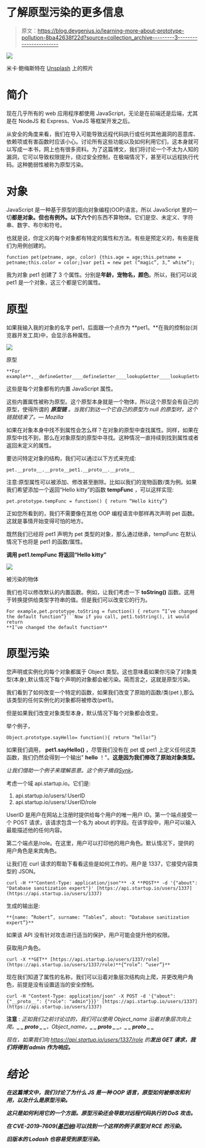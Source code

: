 # 了解原型污染的更多信息

> 原文：<https://blog.devgenius.io/learning-more-about-prototype-pollution-8ba42638f22d?source=collection_archive---------3----------------------->

![](img/96c507105c916856dd6eef92ce367a3d.png)

米卡·鲍梅斯特在 [Unsplash](https://unsplash.com?utm_source=medium&utm_medium=referral) 上的照片

# **简介**

现在几乎所有的 web 应用程序都使用 JavaScript，无论是在前端还是后端，尤其是在 NodeJS 和 Express、VueJS 等框架开发之后。

从安全的角度来看，我们在导入可能导致远程代码执行或任何其他漏洞的恶意库、依赖项或有害函数时应该小心。讨论所有这些功能以及如何利用它们，这本身就可以写成一本书，网上也有很多资料。为了这篇博文，我们将讨论一个不太为人知的漏洞，它可以导致权限提升，绕过安全控制，在极端情况下，甚至可以远程执行代码。这种脆弱性被称为原型污染。

# **对象**

JavaScript 是一种基于原型的面向对象编程(OOP)语言。所以 JavaScript 里的一切**都是对象。**但也有例外。以下**六个**的东西不算物体。它们是空、未定义、字符串、数字、布尔和符号。

也就是说，你定义的每个对象都有特定的属性和方法。有些是预定义的，有些是我们为用例创建的。

```
function pet(petname, age, color) {this.age = age;this.petname = petname;this.color = color;}var pet1 = new pet (“magic”, 3,” white”);
```

我为对象 pet1 创建了 3 个属性。分别是**年龄，宠物名，颜色**。所以，我们可以说 pet1 是一个对象，这三个都是它的属性。

# **原型**

如果我输入我的对象的名字 pet1，后面跟一个点作为 **pet1。**在我的控制台(浏览器开发工具)中，会显示各种属性。

![](img/b3450396d0672f7caa7392af9cc36768.png)

原型

```
**For example**,__defineGetter____defineSetter____lookupGetter____lookupSetter____proto__
```

这些是每个对象都有的内置 JavaScript 属性。

这些内置属性被称为原型。这个原型本身就是一个物体，所以这个原型会有自己的原型，使得所谓的 ***原型链*** *。当我们到达一个它自己的原型为 null 的原型时，这个链就结束了。— Mozilla*

如果在对象本身中找不到属性会怎么样？在对象的原型中查找属性。同样，如果在原型中找不到，那么在对象原型的原型中寻找。这种情况一直持续到找到属性或者返回未定义的属性。

要访问特定对象的结构，我们可以通过以下方式来完成:

```
pet.__proto__.__proto__pet1.__proto__.__proto__
```

注意:原型属性可以被添加、修改甚至删除。比如以我们的宠物函数/类为例。如果我们希望添加一个返回“Hello kitty”的函数 **tempFunc** ，可以这样实现:

```
pet.prototype.tempFunc = function() { return “Hello kitty”}
```

正如您所看到的，我们不需要像在其他 OOP 编程语言中那样再次声明 pet 函数。这就是事情开始变得可怕的地方。

既然我们已经将 pet1 声明为 pet 类型的对象，那么通过继承，tempFunc 在默认情况下也将是 pet1 的函数/属性。

**调用 pet1.tempFunc 将返回“Hello kitty”**

![](img/d64c9111a990071afd362ac5323d48a6.png)

被污染的物体

我们也可以修改默认的内置函数。例如，让我们考虑一下 **toString()** 函数。这用于转换提供给类型字符串的值。但是我们可以改变它的行为。

```
For example,pet.prototype.toString = function() { return “I’ve changed the default function”}```Now if you call, pet1.toString(), it would return 
**I’ve changed the default function**
```

# **原型污染**

您声明或实例化的每个对象都属于 Object 类型。这也意味着如果你污染了对象类型(本身),默认情况下每个声明的对象都会被污染。简而言之，这就是原型污染。

我们看到了如何改变一个特定的函数，如果我们改变了原始的函数/类(pet ),那么该类型的任何实例化的对象都将被修改(pet1)。

但是如果我们改变对象类型本身，默认情况下每个对象都会改变。

举个例子，

```
Object.prototype.sayHello= function(){ return “hello!”} 
```

如果我们调用， **pet1.sayHello()** ，尽管我们没有在 pet 或 pet1 上定义任何这类函数，我们仍然会得到一个输出" **hello** ！"。**这是因为我们修改了原始对象类型。**

*让我们借助一个例子来理解恶意。这个例子摘自*[*Synk*](https://snyk.io/)*。*

考虑一个域 api.startup.io。它们是:

1.  api.startup.io/users/:UserID
2.  api.startup.io/users/:UserID/role

UserID 是用户在网站上注册时提供给每个用户的唯一用户 ID。第一个端点接受一个 POST 请求，该请求包含一个名为 about 的字段。在该字段中，用户可以输入最能描述他的任何内容。

第二个端点是/role。在这里，用户可以打印他的用户角色。默认情况下，提供的用户角色是来宾角色。

让我们在 curl 请求的帮助下看看这些是如何工作的。用户是 1337，它接受内容类型的 JSON。

```
curl -H **"Content-Type: application/json"** -X **POST** -d '{"about": "Database sanitization expert"}' [https://api.startup.io/users/1337](https://api.startup.io/users/1337)
```

生成的输出是:

```
**{name: “Robert”, surname: “Tables”, about: “Database sanitization expert”}**
```

如果该 API 没有针对攻击进行适当的保护，用户可能会提升他的权限。

获取用户角色。

```
curl -X **GET** [https://api.startup.io/users/1337/role](https://api.startup.io/users/1337/role)**{“role”: “user”}**
```

现在我们知道了属性的名称，我们可以沿着对象层次结构向上爬，并更改用户角色，前提是没有设置适当的安全控制。

```
curl -H "Content-Type: application/json" -X POST -d '{"about": {"__proto__": {"role": "admin"}}}' [https://api.startup.io/users/1337](https://api.startup.io/users/1337)
```

**注意** : *正如我们之前讨论过的，我们可以使用 Object_name 沿着对象层次向上爬。****_ _ proto _ _****，Object_name。****_ _ proto _ _****。****_ _ proto _ _***

*现在，如果我们向 https://api.startup.io/users/1337/role 的[](https://api.startup.io/users/1337/role)****发出 GET 请求，我们将得到 admin 作为响应。*****

# *****结论*****

***在这篇博文中，我们讨论了为什么 JS 是一种 OOP 语言，原型如何被修改和利用，以及什么是原型污染。***

***这只是如何利用它的一个方面。原型污染还会导致对远程代码执行的 DoS 攻击。***

***在 CVE-2019–7609([基巴纳](https://research.securitum.com/prototype-pollution-rce-kibana-cve-2019-7609/))可以找到一个这样的例子原型对 RCE 的污染。***

***旧版本的 Lodash 也容易受到原型污染。***